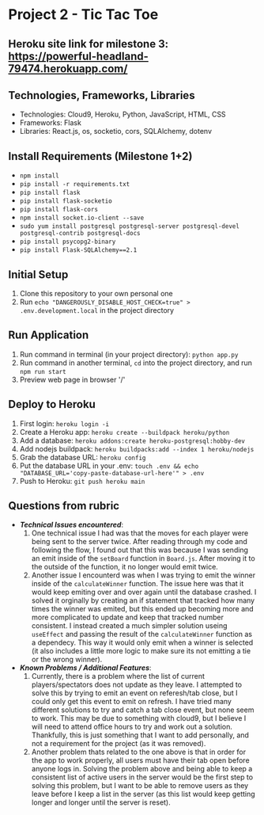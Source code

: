 # Project 2 - Tic Tac Toe

## Heroku site link for milestone 3: https://powerful-headland-79474.herokuapp.com/

## Technologies, Frameworks, Libraries

- Technologies: Cloud9, Heroku, Python, JavaScript, HTML, CSS
- Frameworks: Flask
- Libraries: React.js, os, socketio, cors, SQLAlchemy, dotenv

## Install Requirements (Milestone 1+2)

- `npm install`
- `pip install -r requirements.txt`
- `pip install flask`
- `pip install flask-socketio`
- `pip install flask-cors`
- `npm install socket.io-client --save`
- `sudo yum install postgresql postgresql-server postgresql-devel postgresql-contrib postgresql-docs`
- `pip install psycopg2-binary`
- `pip install Flask-SQLAlchemy==2.1`

## Initial Setup

1. Clone this repository to your own personal one
2. Run `echo "DANGEROUSLY_DISABLE_HOST_CHECK=true" > .env.development.local` in the project directory

## Run Application

1. Run command in terminal (in your project directory): `python app.py`
2. Run command in another terminal, `cd` into the project directory, and run `npm run start`
3. Preview web page in browser '/'

## Deploy to Heroku

1. First login: `heroku login -i`
2. Create a Heroku app: `heroku create --buildpack heroku/python`
3. Add a database: `heroku addons:create heroku-postgresql:hobby-dev`
4. Add nodejs buildpack: `heroku buildpacks:add --index 1 heroku/nodejs`
5. Grab the database URL: `heroku config`
6. Put the database URL in your .env: `touch .env && echo "DATABASE_URL='copy-paste-database-url-here'" > .env`
7. Push to Heroku: `git push heroku main`

## Questions from rubric

- **_Technical Issues encountered_**:
  1.  One technical issue I had was that the moves for each player were being sent to the server twice. After reading through my code and following the flow, I found out that this was because I was sending an emit inside of the `setBoard` function in `Board.js`. After moving it to the outside of the function, it no longer would emit twice.
  2.  Another issue I encounterd was when I was trying to emit the winner inside of the `calculateWinner` function. The issue here was that it would keep emiting over and over again until the database crashed. I solved it orginally by creating an if statement that tracked how many times the winner was emited, but this ended up becoming more and more complicated to update and keep that tracked number consistent. I instead created a much simpler solution useing `useEffect` and passing the result of the `calculateWinner` function as a dependecy. This way it would only emit when a winner is selected (it also includes a little more logic to make sure its not emitting a tie or the wrong winner).
- **_Known Problems / Additional Features_**:
  1.  Currently, there is a problem where the list of current players/spectators does not update as they leave. I attempted to solve this by trying to emit an event on referesh/tab close, but I could only get this event to emit on refresh. I have tried many different solutions to try and catch a tab close event, but none seem to work. This may be due to something with cloud9, but I believe I will need to attend office hours to try and work out a solution. Thankfully, this is just something that I want to add personally, and not a requirement for the project (as it was removed).
  2.  Another problem thats related to the one above is that in order for the app to work properly, all users must have their tab open before anyone logs in. Solving the problem above and being able to keep a consistent list of active users in the server would be the first step to solving this problem, but I want to be able to remove users as they leave before I keep a list in the server (as this list would keep getting longer and longer until the server is reset).
